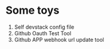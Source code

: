 # Some toys

1. Self devstack config file
2. Github Oauth Test Tool
3. Github APP webhook url update tool